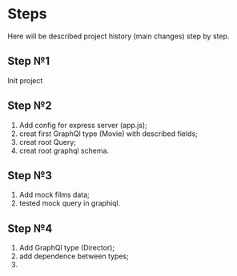 # Steps
Here will be described project history (main changes) step by step.

## Step №1
Init project

## Step №2
1) Add config for express server (app.js);
2) creat first GraphQl type (Movie) with described fields;
3) creat root Query;
4) creat root graphql schema.

## Step №3
1) Add mock films data;
2) tested mock query in graphiql.

## Step №4
1) Add GraphQl type (Director);
2) add dependence between types;
3) 

